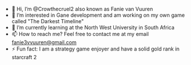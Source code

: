 - 👋 Hi, I’m @Crowthecruel2 also known as Fanie van Vuuren
- 👀 I’m interested in Gane development and am working on my own game called "The Darkest Timeline"
- 🌱 I’m currently learning at the North West University in South Africa
- 📫 How to reach me? Feel free to contact me at my email fanie3vvuuren@gmail.com
- ⚡ Fun fact: I am a strategy game enjoyer and have a solid gold rank in starcraft 2

